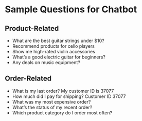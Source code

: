 # Sample Questions for Chatbot

## Product-Related
- What are the best guitar strings under $10?
- Recommend products for cello players
- Show me high-rated violin accessories
- What’s a good electric guitar for beginners?
- Any deals on music equipment?

## Order-Related
- What is my last order? My customer ID is 37077
- How much did I pay for shipping? Customer ID 37077
- What was my most expensive order?
- What’s the status of my recent order?
- Which product category do I order most often?
